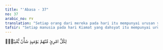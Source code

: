 ```yaml
---
title: "'Abasa - 37"
no: 37
arabic_no: ٣٧
translation: "Setiap orang dari mereka pada hari itu mempunyai urusan yang menyibukkannya."
tafsir: "Setiap manusia pada hari Kiamat yang dahsyat itu mempunyai urusan masing-masing yang cukup menyibukkannya sehingga tidak sempat memperhatikan orang lain. Ketika masih di dunia, mereka saling memberikan pertolongan sampai menebus dengan harta bilamana diperlukan, apalagi jika bersangkutan dengan keselamatan anak-anaknya sendiri yang akan meneruskan generasinya yang akan datang atau mengenai kehormatan istrinya, orang yang paling dekat dan paling setia kepadanya.\n\nAkan tetapi pada hari akhirat nanti, tidak ada kesempatan lagi untuk memperhatikan anggota-anggota keluarganya itu karena kedahsyatan pada hari Kiamat yang sangat menyibukkan itu.\n\nPada hari itu manusia terbagi dua golongan: yang bahagia dan yang celaka, dan terhadap golongan yang pertama dinyatakan dalam ayat berikut ini."
---
```


لِكُلِّ امْرِئٍ مِّنْهُمْ يَوْمَىِٕذٍ شَأْنٌ يُّغْنِيْهِۗ
